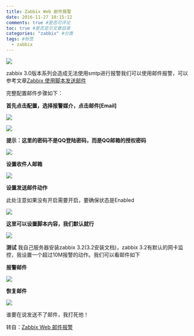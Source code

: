 ```yaml
---
title: Zabbix Web 邮件报警
date: 2016-11-27 10:15:12
comments: true #是否可评论 
toc: true #是否显示文章目录
categories: "zabbix" #分类 
tags: #标签 
  - zabbix
---
```


![](https://i.imgur.com/8NOSdbF.png)

<!--more-->
zabbix 3.0版本系列会造成无法使用smtp进行报警我们可以使用邮件报警，可以参考文章[Zabbix 使用脚本发送邮件](https://www.abcdocker.com/abcdocker/2567)

完整配置邮件步骤如下：

**首先点击配置，选择报警媒介，点击邮件[Email]**

![](https://i.imgur.com/G0ogdw9.png)

![](https://i.imgur.com/p7hEx87.png)


**提示：这里的密码不是QQ登陆密码，而是QQ邮箱的授权密码** 

![](https://i.imgur.com/u5wBMVb.png)

**设置收件人邮箱** 

![](https://i.imgur.com/utQiAyY.png)

**设置发送邮件动作**

此处注意如果没有开启需要开启，要确保状态是Enabled 

![](https://i.imgur.com/DiLTtwR.png)

**这里可以设置脚本内容，我们默认就行** 

![](https://i.imgur.com/Juw66Ej.png)

**测试** 
我自己服务器安装zabbix 3.2(3.2安装文档)，zabbix 3.2有默认的网卡监控，我设置一个超过10M报警的动作。我们可以看邮件如下

**报警邮件**

![](https://i.imgur.com/rAcfe5m.png)

**恢复邮件** 

![](https://i.imgur.com/lkEdvL2.png)

谁要在说发送不了邮件，我打死他！

转自：[Zabbix Web 邮件报警](https://www.abcdocker.com/abcdocker/1704)